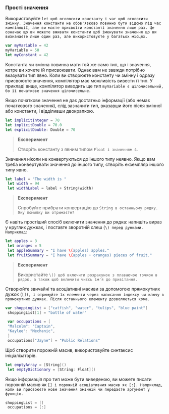 ### Прості значення

Використовуйте `let щоб оголосити константу і var щоб оголосити змінну. Значення константи не обов'язково повинно бути відомо під час компіляції, але ви маєте присвоїти константі значення лише раз. Це означає що ви можете вживати константи щоб іменувати значення що ви визначаєте лише один раз, але використовуєте у багатьох місцях.`

```swift
var myVariable = 42
myVariable = 50
let myConstant = 42
```

Константа чи змінна повинна мати той же само тип, що і значення, котре ви хочете їй присвоювати. Однак вам не завжди потрібно вказувати тип явно. Коли ви створюєте константу чи змінну і одразу присвоюєте значення, компілятор має можливість вивести її тип. У прикладі вище, компілятор виводить ще тип `myVariable є цілочисельний, бо її початкове значення цілочисельне.`

Якщо початкове значення не дає достатньо інформації \(або немає початкового значення\), слід зазначити тип, вказавши його після змінної або константи, і відділивши двокрапкою.

```swift
let implicitInteger = 70
let implicitDouble = 70.0
let explicitDouble: Double = 70
```

> **Експеримент**
>
> Створіть константу з явним типом `Float і значенням 4.`

Значення ніколи не конвертуються до іншого типу неявно. Якщо вам треба конвертувати значення до іншого типу, створіть екземпляр іншого типу явно.

```swift
let label = "The width is "
 let width = 94
 let widthLabel = label + String(width)
```

> **Експеримент**
>
> Спробуйте прибрати конвертацію до `String в останньому рядку. Яку помилку ви отримаєте?`

Є навіть простіший спосіб включити значення до рядка: напишіть вираз у круглих дужках, і поставте зворотній слеш \(`\) перед дужками. Наприклад:`

```swift
let apples = 3
 let oranges = 5
 let appleSummary = "I have \(apples) apples."
 let fruitSummary = "I have \(apples + oranges) pieces of fruit."
```

> **Експеримент**
>
> Використайте `\() щоб включити розрахунок з плаваючою точкою в рядок, а також щоб включити чиєсь ім'я до привітання.`

Створюйте звичайні та асоціативні масиви за допомогою прямокутних дужок \(`[]), і отримуйте їх елементи через написання індексу чи ключу в прямокутних дужках. Після останнього елементу дозволяється кома.`

```swift
var shoppingList = ["catfish", "water", "tulips", "blue paint"]
 shoppingList[1] = "bottle of water"

 var occupations = [
 "Malcolm": "Captain",
 "Kaylee": "Mechanic",
 ]
 occupations["Jayne"] = "Public Relations"
```

Щоб створити порожній масив, використовуйте синтаксис ініціалізаторів.

```swift
let emptyArray = [String]()
 let emptyDictionary = [String: Float]()
```

Якщо інформація про тип може бути виведеною, ви можете писати порожній масив як `[] і порожній асоціативния масив як [:]. Наприклад, коли ви присвоюєте нове значення змінній чи передаєте аргумент у функцію.`

```swift
shoppingList = []
 occupations = [:]
```



